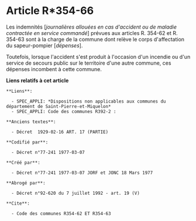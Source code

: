 # Article R*354-66

Les indemnités [*journalières allouées en cas d'accident ou de maladie contractée en service commandé*] prévues aux articles
R. 354-62 et R. 354-63 sont à la charge de la commune dont relève le corps d'affectation du sapeur-pompier [*dépenses*].

Toutefois, lorsque l'accident s'est produit à l'occasion d'un incendie ou d'un service de secours public sur le territoire
d'une autre commune, ces dépenses incombent à cette commune.

**Liens relatifs à cet article**

	**Liens**:

	  - SPEC_APPLI: *Dispositions non applicables aux communes du département de Saint-Pierre-et-Miquelon*
	  - SPEC_APPLI: Code des communes R392-2 :

	**Anciens textes**:

	  - Décret  1929-02-16 ART. 17 (PARTIE)

	**Codifié par**:

	  - Décret n°77-241 1977-03-07

	**Créé par**:

	  - Décret n°77-241 1977-03-07 JORF et JONC 18 Mars 1977

	**Abrogé par**:

	  - Décret n°92-620 du 7 juillet 1992 - art. 19 (V)

	**Cite**:

	  - Code des communes R354-62 ET R354-63
